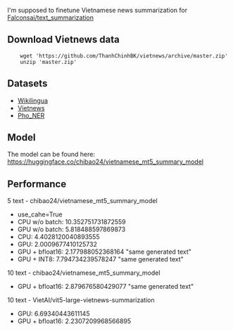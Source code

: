 I'm supposed to finetune Vietnamese news summarization for [Falconsai/text_summarization](https://huggingface.co/Falconsai/text_summarization)

## Download Vietnews data

        wget 'https://github.com/ThanhChinhBK/vietnews/archive/master.zip'
        unzip 'master.zip'
        

## Datasets
- [Wikilingua](https://github.com/esdurmus/Wikilingua)
- [Vietnews](https://github.com/ThanhChinhBK/vietnews)
- [Pho_NER](https://github.com/VinAIResearch/PhoNER_COVID19)

## Model
The model can be found here: https://huggingface.co/chibao24/vietnamese_mt5_summary_model

## Performance
5 text - chibao24/vietnamese_mt5_summary_model
- use_cahe=True
- CPU w/o batch: 10.352751731872559
- GPU w/o batch: 5.818488597869873
- CPU: 4.4028120040893555
- GPU: 2.0009677410125732
- GPU + bfloat16: 2.177988052368164 "same generated text"
- GPU + INT8: 7.794734239578247 "same generated text"

10 text - chibao24/vietnamese_mt5_summary_model
- GPU + bfloat16: 2.879676580429077 "same generated text" 

10 text - VietAI/vit5-large-vietnews-summarization
- GPU: 6.69340443611145
- GPU + bfloat16: 2.2307209968566895
